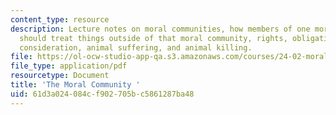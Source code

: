 ```yaml
---
content_type: resource
description: Lecture notes on moral communities, how members of one moral community
  should treat things outside of that moral community, rights, obligations, equal
  consideration, animal suffering, and animal killing.
file: https://ol-ocw-studio-app-qa.s3.amazonaws.com/courses/24-02-moral-problems-and-the-good-life-fall-2008/61d3a024084cf902705bc5861287ba48_lec_09.pdf
file_type: application/pdf
resourcetype: Document
title: 'The Moral Community '
uid: 61d3a024-084c-f902-705b-c5861287ba48
---
```

